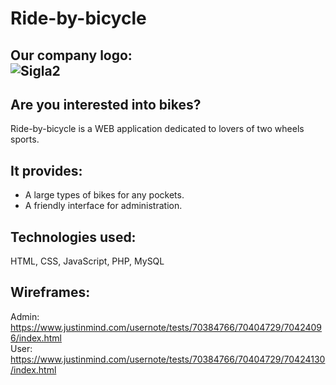 # Ride-by-bicycle <br/> 
## Our company logo: <br/> ![Sigla2](https://user-images.githubusercontent.com/81468213/158660277-47d43226-994e-4ba6-8efb-876c2a4e1475.png)<br/>
## Are you interested into bikes?<br/>
Ride-by-bicycle is a WEB application dedicated to lovers of two wheels sports.<br/>
## It provides: <br/>
   - A large types of bikes for any pockets.<br/>
   - A friendly interface for administration.<br/>
   
## Technologies used:
HTML, CSS, JavaScript, PHP, MySQL

## Wireframes:
Admin: https://www.justinmind.com/usernote/tests/70384766/70404729/70424096/index.html<br/>
User: https://www.justinmind.com/usernote/tests/70384766/70404729/70424130/index.html<br/>




